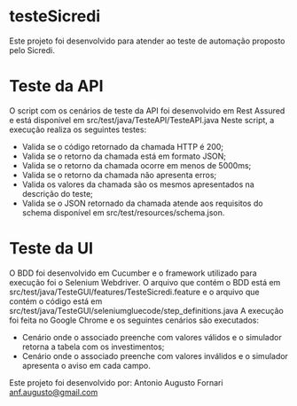 # testeSicredi
Este projeto foi desenvolvido para atender ao teste de automação proposto pelo Sicredi.

# Teste da API
O script com os cenários de teste da API foi desenvolvido em Rest Assured e está disponível em src/test/java/TesteAPI/TesteAPI.java
Neste script, a execução realiza os seguintes testes:
- Valida se o código retornado da chamada HTTP é 200;
- Valida se o retorno da chamada está em formato JSON;
- Valida se o retorno da chamada ocorre em menos de 5000ms;
- Valida se o retorno da chamada não apresenta erros;
- Valida os valores da chamada são os mesmos apresentados na descrição do teste;
- Valida se o JSON retornado da chamada atende aos requisitos do schema disponível em src/test/resources/schema.json.

# Teste da UI
O BDD foi desenvolvido em Cucumber e o framework utilizado para execução foi o Selenium Webdriver.
O arquivo que contém o BDD está em src/test/java/TesteGUI/features/TesteSicredi.feature e o
arquivo que contém o código está em src/test/java/TesteGUI/seleniumgluecode/step_definitions.java
A execução foi feita no Google Chrome e os seguintes cenários são executados:
- Cenário onde o associado preenche com valores válidos e o simulador retorna a tabela com os investimentos;
- Cenário onde o associado preenche com valores inválidos e o simulador apresenta o aviso em cada campo.

Este projeto foi desenvolvido por:
Antonio Augusto Fornari
anf.augusto@gmail.com
